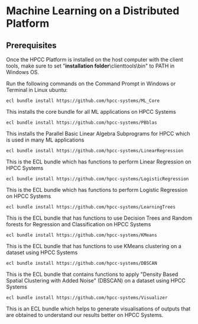 # Machine Learning on a Distributed Platform

## Prerequisites

Once the HPCC Platform is installed on the host computer with the client tools, make sure to set "**installation folder**\clienttools\bin" to PATH in Windows OS.

Run the following commands on the Command Prompt in Windows or Terminal in Linux ubuntu:

    ecl bundle install https://github.com/hpcc-systems/ML_Core

This installs the core bundle for all ML applications on HPCC Systems

    ecl bundle install https://github.com/hpcc-systems/PBblas

This installs the Parallel Basic Linear Algebra Subprograms for HPCC which is used in many ML applications

    ecl bundle install https://github.com/hpcc-systems/LinearRegression

This is the ECL bundle which has functions to perform Linear Regression on HPCC Systems

    ecl bundle install https://github.com/hpcc-systems/LogisticRegression

This is the ECL bundle which has functions to perform Logistic Regression on HPCC Systems    

    ecl bundle install https://github.com/hpcc-systems/LearningTrees

This is the ECL bundle that has functions to use Decision Trees and Random forests for Regression and Classification on HPCC Systems

    ecl bundle install https://github.com/hpcc-systems/KMeans

This is the ECL bundle that has functions to use KMeans clustering on a dataset using HPCC Systems

    ecl bundle install https://github.com/hpcc-systems/DBSCAN

This is the ECL bundle that contains functions to apply "Density Based Spatial Clustering with Added Noise" (DBSCAN) on a dataset using HPCC Systems   

    ecl bundle install https://github.com/hpcc-systems/Visualizer

This is an ECL bundle which helps to generate visualisations of outputs that are obtained to understand our results better on HPCC Systems.